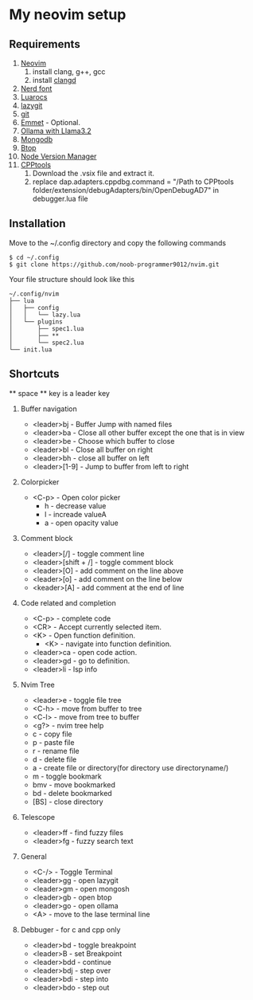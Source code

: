 # My neovim setup

## Requirements

1. [Neovim](https://github.com/neovim/neovim/blob/master/INSTALL.md)
   1. install clang, g++, gcc
   2. install [clangd](https://clangd.llvm.org/installation)
2. [Nerd font](https://www.nerdfonts.com)
3. [Luarocs](https://luarocks.org)
4. [lazygit](https://github.com/jesseduffield/lazygit?tab=readme-ov-file#installation)
5. [git](https://git-scm.com/downloads/linux)
6. [Emmet](https://github.com/olrtg/emmet-language-server) - Optional.
7. [Ollama with Llama3.2](https://ollama.com)
8. [Mongodb](https://www.mongodb.com/docs/mongodb-shell/install)
9. [Btop](https://github.com/aristocratos/btop)
10. [Node Version Manager](https://github.com/nvm-sh/nvm?tab=readme-ov-file#installing-and-updating)
11. [CPPtools](https://github.com/microsoft/vscode-cpptools/releases)
    1. Download the .vsix file and extract it.
    2. replace dap.adapters.cppdbg.command = "/Path to CPPtools folder/extension/debugAdapters/bin/OpenDebugAD7" in debugger.lua file

## Installation

Move to the ~/.config directory and copy the following commands

```
$ cd ~/.config
$ git clone https://github.com/noob-programmer9012/nvim.git
```

Your file structure should look like this

```
~/.config/nvim
├── lua
│   ├── config
│   │   └── lazy.lua
│   └── plugins
│       ├── spec1.lua
│       ├── **
│       └── spec2.lua
└── init.lua
```

## Shortcuts

** space ** key is a leader key

1. Buffer navigation

   - \<leader\>bj - Buffer Jump with named files
   - \<leader\>ba - Close all other buffer except the one that is in view
   - \<leader\>be - Choose which buffer to close
   - \<leader\>bl - Close all buffer on right
   - \<leader\>bh - close all buffer on left
   - \<leader\>[1-9] - Jump to buffer from left to right

2. Colorpicker

   - \<C-p\> - Open color picker
     - h - decrease value
     - l - increade valueA
     - a - open opacity value

3. Comment block

   - \<leader\>[/] - toggle comment line
   - \<leader\>[shift + /] - toggle comment block
   - \<leader\>[O] - add comment on the line above
   - \<leader\>[o] - add comment on the line below
   - \<keader\>[A] - add comment at the end of line

4. Code related and completion

   - \<C-p\> - complete code
   - \<CR\> - Accept currently selected item.
   - \<K\> - Open function definition.
     - \<K\> - navigate into function definition.
   - \<leader\>ca - open code action.
   - \<leader\>gd - go to definition.
   - \<leader\>li - lsp info

5. Nvim Tree

   - \<leader\>e - toggle file tree
   - \<C-h\> - move from buffer to tree
   - \<C-l\> - move from tree to buffer
   - \<g?\> - nvim tree help
   - c - copy file
   - p - paste file
   - r - rename file
   - d - delete file
   - a - create file or directory(for directory use directoryname/)
   - m - toggle bookmark
   - bmv - move bookmarked
   - bd - delete bookmarked
   - [BS] - close directory

6. Telescope

   - \<leader\>ff - find fuzzy files
   - \<leader\>fg - fuzzy search text

7. General

   - \<C-/\> - Toggle Terminal
   - \<leader\>gg - open lazygit
   - \<leader\>gm - open mongosh
   - \<leader\>gb - open btop
   - \<leader\>go - open ollama
   - \<A\> - move to the lase terminal line

8. Debbuger - for c and cpp only
   - \<leader\>bd - toggle breakpoint
   - \<leader\>B - set Breakpoint
   - \<leader\>bdd - continue
   - \<leader\>bdj - step over
   - \<leader\>bdi - step into
   - \<leader\>bdo - step out
